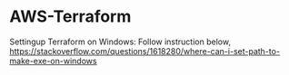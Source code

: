 # AWS-Terraform

Settingup Terraform on Windows:
Follow instruction below,
https://stackoverflow.com/questions/1618280/where-can-i-set-path-to-make-exe-on-windows

